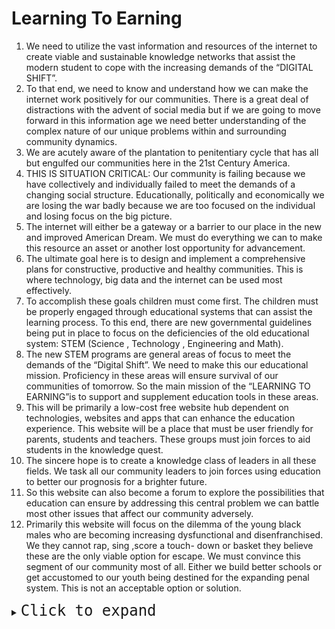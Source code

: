 
Learning To Earning
===

1. We need to utilize the vast information and resources of the internet to create viable and sustainable knowledge networks  that assist the modern student to cope with the increasing demands of the “DIGITAL SHIFT”.
2. To that end, we need to know and understand how we can make the internet work positively for our communities. There is a great deal of distractions with the advent of social media but if we are going to move forward in this information age we need better understanding of the complex nature of our unique problems within and surrounding community dynamics.
3. We are acutely aware of the plantation to penitentiary cycle that has all but engulfed our communities here in the  21st Century America.
4. THIS IS SITUATION CRITICAL: Our community is failing because we have collectively and individually failed to meet the demands of a changing social structure. Educationally, politically and economically we are losing the war badly because we are too focused on the individual and losing focus on the big picture.
5. The internet will either be a gateway or a barrier to our place in the new and improved American Dream.  We must do everything we can to make this resource an asset or another lost opportunity for advancement.
6. The ultimate goal here is to design and implement a comprehensive plans for constructive, productive and healthy communities. This is where technology, big data and the internet can be used most effectively.
7. To accomplish these goals children must come first. The children must be properly engaged through educational systems that can assist the learning process. To this end, there are new governmental guidelines being put in place  to focus on the deficiencies of the old educational system: STEM (Science , Technology , Engineering and Math).
8. The new STEM programs are general areas of focus to meet the demands of the “Digital Shift”. We need to make this our educational mission. Proficiency in these areas will ensure survival of our communities of tomorrow. So the main mission of the “LEARNING TO EARNING”is to support and supplement education tools in these areas.
9. This will be primarily a low-cost free website hub dependent on technologies, websites and apps that can enhance the education experience. This website will be a place that must be user friendly for parents, students and teachers. These groups must join forces to aid students in the knowledge quest. 
10. The sincere hope is to create a knowledge class of leaders in all these fields. We task all our community leaders to join forces using education to better our prognosis for a brighter future.
11. So this website can also become a forum to explore the possibilities that education can ensure by addressing this central problem we can battle most other issues that affect our community adversely.
12. Primarily this website will focus on the dilemma of the young black males who are becoming increasing dysfunctional and disenfranchised. We they cannot rap, sing ,score a touch- down or basket they believe these are the only viable option for escape. We must convince this segment of our community most of all. Either we build better schools or get accustomed to our youth being destined for the expanding penal system. This is not an acceptable option or solution.

<details>
<summary><span style="font: 18pt monospace;" >Click to expand</span></summary>

  ## thing1
  
  * **thing**
  * ''yyyy'' 
  
  [ggg]( https://google.com )
  
  whatever
</details>
